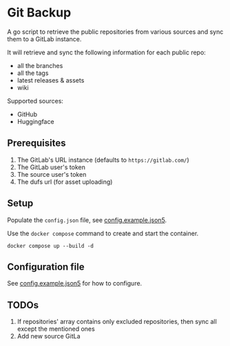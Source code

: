 # Git Backup
A go script to retrieve the public repositories from various sources and sync them to a GitLab instance.

It will retrieve and sync the following information for each public repo:
- all the branches
- all the tags
- latest releases & assets
- wiki

Supported sources:
- GitHub
- Huggingface

## Prerequisites
1. The GitLab's URL instance (defaults to `https://gitlab.com/`)
2. The GitLab user's token
3. The source user's token
4. The dufs url (for asset uploading)

## Setup

Populate the `config.json` file, see [config.example.json5](./config.example.json5).

Use the `docker compose` command to create and start the container.
```shell
docker compose up --build -d
```

## Configuration file

See [config.example.json5](./config.example.json5) for how to configure.

## TODOs

1. If repositories' array contains only excluded repositories, then sync all except the mentioned ones
2. Add new source GitLa